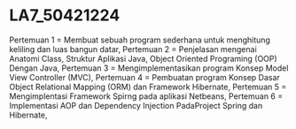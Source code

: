 # LA7_50421224
Pertemuan 1 = Membuat sebuah program sederhana untuk menghitung keliling dan luas bangun datar, 
Pertemuan 2 = Penjelasan mengenai Anatomi Class, Struktur Aplikasi Java, Object Oriented Programing (OOP) Dengan Java, 
Pertemuan 3 = Mengimplementasikan program Konsep Model View Controller (MVC), 
Pertemuan 4 = Pembuatan program Konsep Dasar Object Relational Mapping (ORM) dan Framework Hibernate, 
Pertemuan 5 = Mengimplentasi Framework Spirng pada aplikasi Netbeans, 
Pertemuan 6 = Implementasi AOP dan Dependency Injection PadaProject Spring dan Hibernate, 